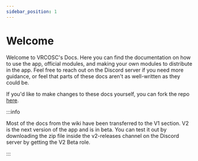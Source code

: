 ```yaml
---
sidebar_position: 1
---
```


# Welcome
Welcome to VRCOSC's Docs. Here you can find the documentation on how to use the app, official modules, and making your own modules to distribute in the app.
Feel free to reach out on the Discord server if you need more guidance, or feel that parts of these docs aren't as well-written as they could be.

If you'd like to make changes to these docs yourself, you can fork the repo [here](https://github.com/VolcanicArts/vrcosc.com).

:::info

Most of the docs from the wiki have been transferred to the V1 section. V2 is the next version of the app and is in beta. You can test it out by downloading the zip file inside the v2-releases channel on the Discord server by getting the V2 Beta role.

:::